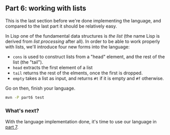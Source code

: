 ## Part 6: working with lists

This is the last section before we're done implementing the language, and compared to the last part it should be relatively easy.

In Lisp one of the fundamental data structures is *the list* (the name Lisp is derived from *list processing* after all). In order to be able to work properly with lists, we'll introduce four new forms into the language:

- `cons` is used to construct lists from a "head" element, and the rest of the list (the "tail").
- `head` extracts the first element of a list
- `tail` returns the rest of the elments, once the first is dropped.
- `empty` takes a list as input, and returns `#t` if it is empty and `#f` otherwise.

Go on then, finish your language.

```bash
mvn -P part6 test
```

### What's next?

With the language implementation done, it's time to use our language in [part 7](7.md).

